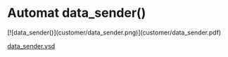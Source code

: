 # Automat data_sender()


<div class=automatpng markdown="1">
[![data_sender()](customer/data_sender.png)](customer/data_sender.pdf)
</div>

[data_sender.vsd](customer/data_sender.vsd)

